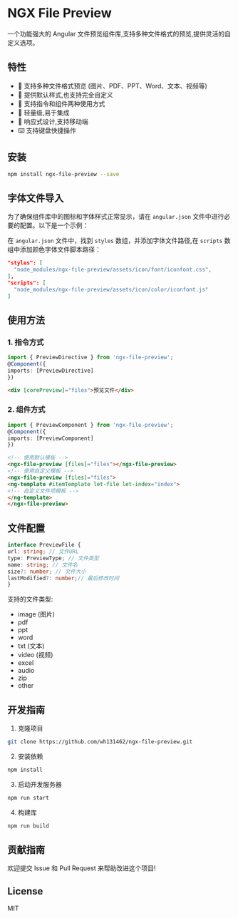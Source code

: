 # NGX File Preview

一个功能强大的 Angular 文件预览组件库,支持多种文件格式的预览,提供灵活的自定义选项。

## 特性

- 🎯 支持多种文件格式预览 (图片、PDF、PPT、Word、文本、视频等)
- 🎨 提供默认样式,也支持完全自定义
- 💪 支持指令和组件两种使用方式
- 🚀 轻量级,易于集成
- 📱 响应式设计,支持移动端
- ⌨️ 支持键盘快捷操作

## 安装
```bash
npm install ngx-file-preview --save
```
## 字体文件导入

为了确保组件库中的图标和字体样式正常显示，请在 `angular.json` 文件中进行必要的配置。以下是一个示例：

在 `angular.json` 文件中，找到 `styles` 数组，并添加字体文件路径,在 `scripts` 数组中添加颜色字体文件脚本路径：
```json
"styles": [
  "node_modules/ngx-file-preview/assets/icon/font/iconfont.css",
],
"scripts": [
  "node_modules/ngx-file-preview/assets/icon/color/iconfont.js"
]
```


## 使用方法

### 1. 指令方式
```typescript
import { PreviewDirective } from 'ngx-file-preview';
@Component({
imports: [PreviewDirective]
})
```
```html
<div [corePreview]="files">预览文件</div>
```

### 2. 组件方式
```typescript
import { PreviewComponent } from 'ngx-file-preview';
@Component({
imports: [PreviewComponent]
})
```
```html
<!-- 使用默认模板 -->
<ngx-file-preview [files]="files"></ngx-file-preview>
<!-- 使用自定义模板 -->
<ngx-file-preview [files]="files">
<ng-template #itemTemplate let-file let-index="index">
<!-- 自定义文件项模板 -->
</ng-template>
</ngx-file-preview>
```


## 文件配置
```typescript
interface PreviewFile {
url: string; // 文件URL
type: PreviewType; // 文件类型
name: string; // 文件名
size?: number; // 文件大小
lastModified?: number;// 最后修改时间
}
```

支持的文件类型:
- image (图片)
- pdf 
- ppt
- word
- txt (文本)
- video (视频)
- excel
- audio
- zip
- other

## 开发指南

1. 克隆项目
```bash
git clone https://github.com/wh131462/ngx-file-preview.git
```
2. 安装依赖
```bash
npm install
```
3. 启动开发服务器
```bash
npm run start
```
4. 构建库
```bash
npm run build
```

## 贡献指南

欢迎提交 Issue 和 Pull Request 来帮助改进这个项目!

## License

MIT